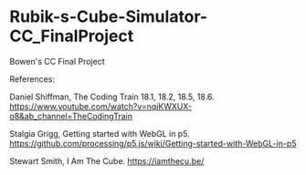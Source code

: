 # Rubik-s-Cube-Simulator-CC_FinalProject
Bowen's CC Final Project

References: 

Daniel Shiffman, The Coding Train 18.1, 18.2, 18.5, 18.6. 
https://www.youtube.com/watch?v=nqiKWXUX-o8&ab_channel=TheCodingTrain

Stalgia Grigg, Getting started with WebGL in p5. 
https://github.com/processing/p5.js/wiki/Getting-started-with-WebGL-in-p5

Stewart Smith, I Am The Cube. 
https://iamthecu.be/